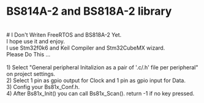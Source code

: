 # BS814A-2 and BS818A-2 library
<br />
# I Don't Writen FreeRTOS and BS818A-2 Yet.
<br />
I hope use it and enjoy.
<br />
I use Stm32f0k6 and Keil Compiler and Stm32CubeMX wizard.
 <br />
Please Do This ...
<br />
<br />
1)  Select "General peripheral Initalizion as a pair of '.c/.h' file per peripheral" on project settings. 
<br />
2) Select 1 pin as gpio output for Clock and 1 pin as gpio input for Data.
<br />
3) Config your Bs81x_Conf.h. 
<br />
4) After Bs81x_Init() you can call Bs81x_Scan(). return -1 if no key pressed.
